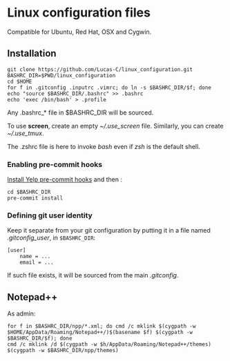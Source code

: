 Linux configuration files
=========================

Compatible for Ubuntu, Red Hat, OSX and Cygwin.


## Installation

    git clone https://github.com/Lucas-C/linux_configuration.git
    BASHRC_DIR=$PWD/linux_configuration
    cd $HOME
    for f in .gitconfig .inputrc .vimrc; do ln -s $BASHRC_DIR/$f; done
    echo "source $BASHRC_DIR/.bashrc" >> .bashrc
    echo 'exec /bin/bash' > .profile

Any .bashrc_* file in $BASHRC_DIR will be sourced.

To use **screen**, create an empty *~/.use_screen* file. Similarly, you can create *~/.use_tmux*.

The .zshrc file is here to invoke _bash_ even if _zsh_ is the default shell.

### Enabling pre-commit hooks

[Install Yelp pre-commit hooks](http://pre-commit.com/#install) and then :

    cd $BASHRC_DIR
    pre-commit install

### Defining git user identity

Keep it separate from your git configuration by putting it in a file named _.gitconfig_user_, in `$BASHRC_DIR`:

    [user]
        name = ...
        email = ...

If such file exists, it will be sourced from the main _.gitconfig_.


## Notepad++

As admin:

    for f in $BASHRC_DIR/npp/*.xml; do cmd /c mklink $(cygpath -w $HOME/AppData/Roaming/Notepad++/)$(basename $f) $(cygpath -w $BASHRC_DIR/$f); done
    cmd /c mklink /d $(cygpath -w $h/AppData/Roaming/Notepad++/themes) $(cygpath -w $BASHRC_DIR/npp/themes)

<!--
#### ToDo ####

Move all .* files in a subdir.
-->
